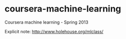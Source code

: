 coursera-machine-learning
=========================

Coursera machine learning - Spring 2013

Explicit note: http://www.holehouse.org/mlclass/
